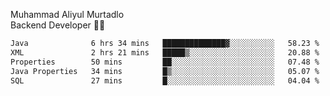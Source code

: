 Muhammad Aliyul Murtadlo
<br>
Backend Developer 👨‍💻
<br>
<!--START_SECTION:waka-->

```txt
Java              6 hrs 34 mins   ██████████████▓░░░░░░░░░░   58.23 %
XML               2 hrs 21 mins   █████▒░░░░░░░░░░░░░░░░░░░   20.88 %
Properties        50 mins         ██░░░░░░░░░░░░░░░░░░░░░░░   07.48 %
Java Properties   34 mins         █▒░░░░░░░░░░░░░░░░░░░░░░░   05.07 %
SQL               27 mins         █░░░░░░░░░░░░░░░░░░░░░░░░   04.04 %
```

<!--END_SECTION:waka-->
